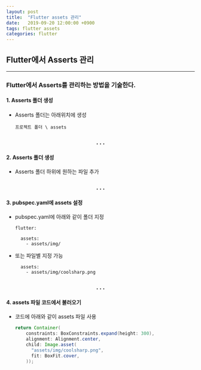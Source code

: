```yaml
---
layout: post
title:  "Flutter assets 관리"
date:   2019-09-20 12:00:00 +0900
tags: flutter assets
categories: flutter
---
```


## Flutter에서 Asserts 관리
---
### Flutter에서 Asserts를 관리하는 방법을 기술한다.

#### 1. Asserts 폴더 생성
- Asserts 폴더는 아래위치에 생성

  ```text
  프로젝트 폴더 \ assets
  ```

<h3 align="center">. . .</h3>

#### 2. Asserts 폴더 생성
- Asserts 폴더 하위에 원하는 파일 추가

<h3 align="center">. . .</h3>

#### 3. pubspec.yaml에 assets 설정
- pubspec.yaml에 아래와 같이 폴더 지정

	```
	flutter:

	  assets:
	    - assets/img/
	```

- 또는 파일별 지정 가능

  ```
    assets:
      - assets/img/coolsharp.png
  ```

<h3 align="center">. . .</h3>

#### 4. assets 파일 코드에서 불러오기
- 코드에 아래와 같이 assets 파일 사용

  ```java
  return Container(
      constraints: BoxConstraints.expand(height: 300),
      alignment: Alignment.center,
      child: Image.asset(
        "assets/img/coolsharp.png",
        fit: BoxFit.cover,
      ));
  ```
